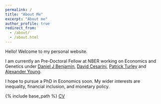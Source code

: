 ```yaml
---
permalink: /
title: "About Me"
excerpt: "About me"
author_profile: true
redirect_from: 
  - /about/
  - /about.html
---
```




Hello! Welcome to my personal website.

I am currently an Pre-Doctoral Fellow at NBER working on Economics and Genetics under [Daniel J Benjamin](https://www.danieljbenjamin.com/), [David Cesarini](https://as.nyu.edu/content/nyu-as/as/faculty/david-cesarini.html), [Patrick Turley](https://www.paturley.com/) and [Alexander Young](https://geneticvariance.wordpress.com/).

I hope to pursue a PhD in Economics soon. My wider interests are inequality, financial inclusion, and monetary policy.


{% include base_path %}
[CV](files/cv.pdf)